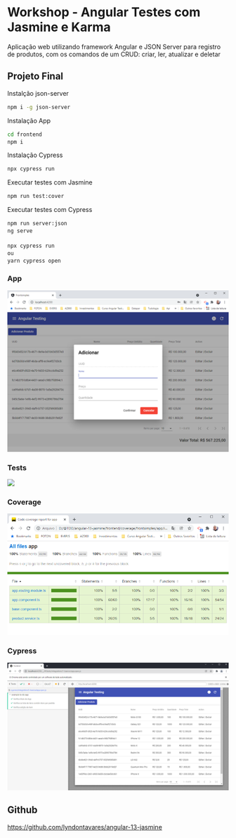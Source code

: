 # Workshop - Angular Testes com Jasmine e Karma

Aplicação web utilizando framework Angular e JSON Server para registro de produtos, com os comandos de um CRUD: criar, ler, atualizar e deletar

## Projeto Final

Instalção json-server

```bash
npm i -g json-server
```

Instalação App

```bash
cd frontend
npm i
```

Instalação Cypress

```bash
npx cypress run
```

Executar testes com Jasmine

```bash
npm run test:cover
```

Executar testes com Cypress

```bash
npm run server:json
ng serve

npx cypress run
ou
yarn cypress open
```

### App

![](assets/app.PNG)

### Tests

![](assets/amgular-karma.PNG)

### Coverage

![](assets/angular-coverage.PNG)


### Cypress

![](assets/angular-cypress.PNG)


## Github

https://github.com/lyndontavares/angular-13-jasmine
